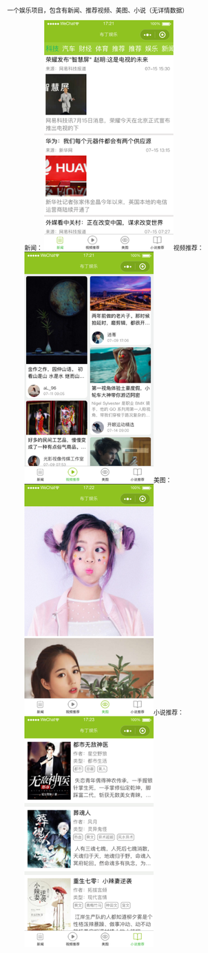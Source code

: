 一个娱乐项目，包含有新闻、推荐视频、美图、小说（无详情数据）
<figure class="third">
    新闻：
    <img src="https://github.com/Kelan-Ju/wechat_entertainment/blob/master/screenshot/applet_news.png?raw=true" width="300"/>视频推荐：<img src="https://github.com/Kelan-Ju/wechat_entertainment/blob/master/screenshot/applet_vedio.png?raw=true" width="300"/>美图：<img src="https://github.com/Kelan-Ju/wechat_entertainment/blob/master/screenshot/applet_photo.png?raw=true" width="300"/>小说推荐：<img src="https://github.com/Kelan-Ju/wechat_entertainment/blob/master/screenshot/applet_novel.png?raw=true" width="300"/>
</figure>
